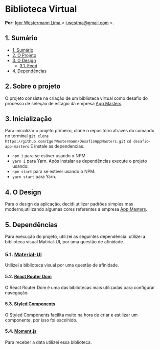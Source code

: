 # Biblioteca Virtual

**Por:** [Igor Westermann Lima ](https://github.com/IgorWestermann) < i.westma@gmail.com >. 

## 1. Sumário

- [1. Sumário](#1-sumário)
- [2. O Projeto](#2-funcionando)
- [3. O Design](#3-0-design)
     - [3.1. Feed](#31-feed)
- [4. Dependências](#5-dependências)

## 2. Sobre o projeto
O projeto consiste na criação de um biblioteca virtual como desafio do processo de seleção de estágio da empresa [App Masters](https://appmasters.io/en/)


## 3. Inicialização

Para inicializar o projeto primeiro, clone o repositório atraves do comando no terminal 
`git clone https://github.com/IgorWestermann/DesafioAppMasters.git`
`cd desafio-app-masters`
E instale as dependencias.
   - `npm i` para se estiver usando o NPM.
   - `yarn i` para Yarn.
Após instalar as dependências execute o projeto usando:
   - `npm start` para se estiver usando o NPM.
   - `yarn start` para Yarn.

## 4. O Design

Para o design da aplicação, decidi utilizar padrões simples mas moderno,utilizando algumas cores referentes a empresa [App Masters](https://appmasters.io/en/).

## 5. Dependências 

Para execução do projeto, utilizei as seguintes dependência: 
utilizei a biblioteca visual Matirial-UI, por uma questão de afinidade.  

### 5.1. [Material-UI](https://material-ui.com/)
Utilizei a biblioteca visual por uma questão de afinidade.  
#### 5.2. [React Router Dom](https://reactrouter.com/)
O React Router Dom é uma das bibliotecas mais utilizadas para configurar navegação. 
#### 5.3. [Styled Components](https://styled-components.com/)
O Styled Components facilita muito na hora de criar e estilizar um componente, por isso foi escolhido.  
#### 5.4. [Moment.js](https://momentjs.com/)
Para receber a data utilizei essa biblioteca.
